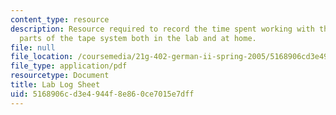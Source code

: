 ```yaml
---
content_type: resource
description: Resource required to record the time spent working with the different
  parts of the tape system both in the lab and at home.
file: null
file_location: /coursemedia/21g-402-german-ii-spring-2005/5168906cd3e4944f8e860ce7015e7dff_MIT21G_402S05_labLogSheet.pdf
file_type: application/pdf
resourcetype: Document
title: Lab Log Sheet
uid: 5168906c-d3e4-944f-8e86-0ce7015e7dff
---
```

